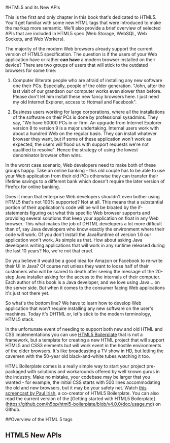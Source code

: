 #HTML5 and its New APIs

This is the first and only chapter in this book that's dedicated to HTML5. You'll get familiar with some new HTML tags that were introduced to make the markup more semantic. We'll also provide a brief overview of selected  APIs that are included in HTML5 spec (Web Storage, WebSQL, Web Sockets, and Web Workers). 

The majority of the modern Web browsers already support the current version of HTML5 specification. The question is if the users of your Web application have or rather **can have** a modern browser installed on their device?  There are two groups of users that will stick to the outdated browsers for some time:

1. Computer illiterate people who are afraid of installing any new software one their PCs. Especially, people of the older generation. "John, after the last visit of our grandson our computer works even slower than before. Please don't let him install these new fancy browsers here. I just need my old Internet Explorer, access to Hotmail and Facebook".

2. Business users working for large corporations, where all the installations of the software on their  PCs is done by professional sysadmins. They say, "We have 50000 PCs in or firm. An upgrade from Internet Explorer version 8 to version 9 is a major undertaking. Internal users work with about a hundred Web on the regular basis. They can install whatever browser they want, but if some of these application won't work as expected, the users will flood us with support requests we're not qualified to resolve". Hence the strategy of using the lowest denominator browser often wins.

In the worst case scenario, Web developers need to make both of these groups happy. Take an online banking - this old couple has to be able to use your Web application from their old PCs otherwise they can transfer their lifetime savings to a different bank which doesn't require the later version of Firefox for online banking. 

Does it mean that enterprise Web developers shouldn't even bother using HTML5 that's not 100% supported? Not at all. This means that a substantial portion of their application's code will be will be bloated by the if-statements figuring out what this specific Web browser supports and providing several solutions that keep your application on float in any Web browser. This what makes the job of DHTML developers a lot more difficult than of, say Java developers who know exactly the environment where their code will work. Of you don't install the JavaRuntime of version 1.6 our application won't work. As simple as that. How about asking Java developers writing applications that will work in any runtime released during the last 10 years? No, we're not that cruel.

Do you believe it would be a good idea for Amazon or Facebook to re-write their UI in Java? Of course not unless they want to loose half of their customers who will be scared to death after seeing the message of the 20-step Java installer asking for the access to the internals of their computer. Each author of this book is a Java developer, and we love using Java... on the server side. But when it comes to the consumer facing Web applications it's just not there yet. 

So what's the bottom line? We have to learn how to develop Web application that won't require installing any new software on the user's machines. Today it's DHTML or, let's stick to the modern terminology, HTML5 stack.

In the unfortunate event of needing to support both new and old HTML and CSS implementations you can use [HTML5 Boilerplate](http://html5boilerplate.com/) that is not a framework, but a template for creating a new HTML project that will support HTML5 and CSS3 elements but will work event in the hostile environments of the older browsers. It's like broadcasting a TV show in HD, but letting the cavemen with the 50-year old black-and-white tubes watching it too.  

HTML Boilerplate comes is a really simple way to start your project pre-packaged with solutions and workarounds offered by well known gurus in the industry. Make no mistake, your codebase may be larger that you wanted - for example, the initial CSS starts with 500 lines accommodating the old and new browsers, but it may be your safety net. Watch [this screencast by Paul Irish](http://net.tutsplus.com/tutorials/html-css-techniques/the-official-guide-to-html5-boilerplate/), a co-creator of HTML5 Boilerplate.
You can also read the current version of the 
[Getting started with HTML5 Boilerplate] (https://github.com/h5bp/html5-boilerplate/blob/v4.0.0/doc/usage.md) on Github.

##Overview of the HTML 5 tags

## HTML5 New APIs
